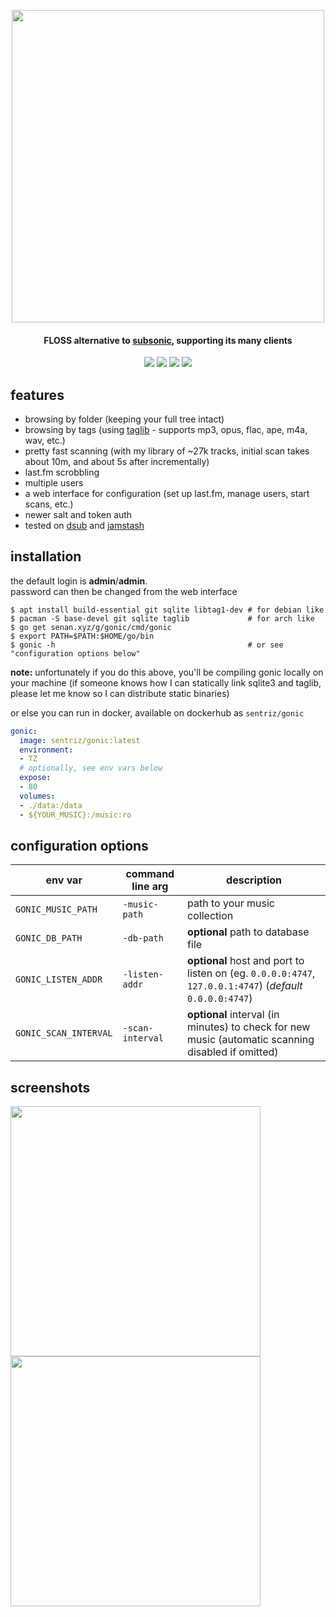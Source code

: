  <p align="center"><img width="500" src="https://github.com/sentriz/gonic/blob/master/.github/logo.png?raw=true"></p>
 <h4 align="center">FLOSS alternative to <a href="http://www.subsonic.org/">subsonic</a>, supporting its many clients</h4>
 <p align="center"><a href="http://hub.docker.com/r/sentriz/gonic"><img src="https://img.shields.io/docker/pulls/sentriz/gonic.svg"></a> <a href="https://microbadger.com/images/sentriz/gonic" title="Get your own image badge on microbadger.com"><img src="https://images.microbadger.com/badges/image/sentriz/gonic.svg"></a> <img src="https://img.shields.io/github/issues/sentriz/gonic.svg"> <img src="https://img.shields.io/github/issues-pr/sentriz/gonic.svg"></p>


 ## features

 - browsing by folder (keeping your full tree intact)  
 - browsing by tags (using [taglib](https://taglib.org/) - supports mp3, opus, flac, ape, m4a, wav, etc.)  
 - pretty fast scanning (with my library of ~27k tracks, initial scan takes about 10m, and about 5s after incrementally)  
 - last.fm scrobbling  
 - multiple users  
 - a web interface for configuration (set up last.fm, manage users, start scans, etc.)  
 - newer salt and token auth  
 - tested on [dsub](https://f-droid.org/en/packages/github.daneren2005.dsub/) and [jamstash](http://jamstash.com/)  
 
 
## installation

the default login is **admin**/**admin**.  
password can then be changed from the web interface

```
$ apt install build-essential git sqlite libtag1-dev # for debian like
$ pacman -S base-devel git sqlite taglib             # for arch like
$ go get senan.xyz/g/gonic/cmd/gonic
$ export PATH=$PATH:$HOME/go/bin
$ gonic -h                                           # or see "configuration options below"
```

**note:** unfortunately if you do this above, you'll be compiling gonic locally on your machine
(if someone knows how I can statically link sqlite3 and taglib, please let me know so I can distribute static binaries)  

or else you can run in docker, available on dockerhub as `sentriz/gonic`

```yaml
gonic:
  image: sentriz/gonic:latest
  environment:
  - TZ
  # optionally, see env vars below
  expose:
  - 80
  volumes:
  - ./data:/data
  - ${YOUR_MUSIC}:/music:ro
```

## configuration options

|env var|command line arg|description|
|---|---|---|
|`GONIC_MUSIC_PATH`|`-music-path`|path to your music collection|
|`GONIC_DB_PATH`|`-db-path`|**optional** path to database file|
|`GONIC_LISTEN_ADDR`|`-listen-addr`|**optional** host and port to listen on (eg. `0.0.0.0:4747`, `127.0.0.1:4747`) (*default* `0.0.0.0:4747`)|
|`GONIC_SCAN_INTERVAL`|`-scan-interval`|**optional** interval (in minutes) to check for new music (automatic scanning disabled if omitted)|

## screenshots

<p align="center">
<p float="left">
    <img width="400" src="https://github.com/sentriz/gonic/raw/master/.github/scrot_2.png">
    <img width="400" src="https://github.com/sentriz/gonic/raw/master/.github/scrot_3.png">
</p>
</p>
